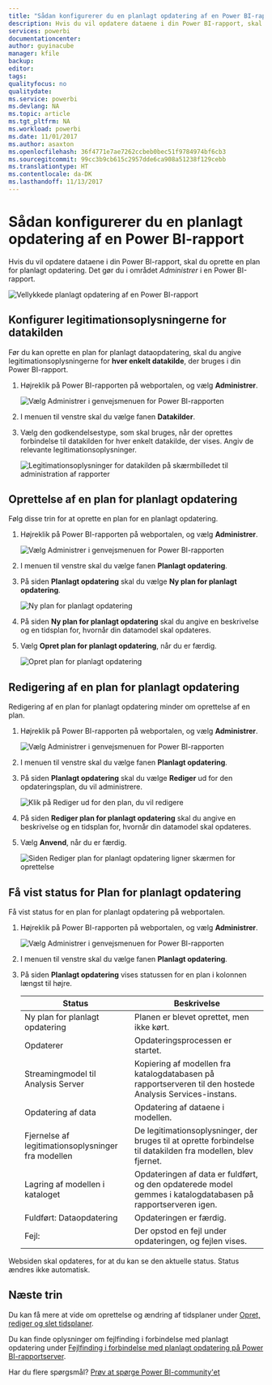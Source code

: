 ```yaml
---
title: "Sådan konfigurerer du en planlagt opdatering af en Power BI-rapport"
description: Hvis du vil opdatere dataene i din Power BI-rapport, skal du oprette en plan for planlagt opdatering.
services: powerbi
documentationcenter: 
author: guyinacube
manager: kfile
backup: 
editor: 
tags: 
qualityfocus: no
qualitydate: 
ms.service: powerbi
ms.devlang: NA
ms.topic: article
ms.tgt_pltfrm: NA
ms.workload: powerbi
ms.date: 11/01/2017
ms.author: asaxton
ms.openlocfilehash: 36f4771e7ae7262ccbeb0bec51f9784974bf6cb3
ms.sourcegitcommit: 99cc3b9cb615c2957dde6ca908a51238f129cebb
ms.translationtype: HT
ms.contentlocale: da-DK
ms.lasthandoff: 11/13/2017
---
```

# <a name="how-to-configure-power-bi-report-scheduled-refresh"></a>Sådan konfigurerer du en planlagt opdatering af en Power BI-rapport
Hvis du vil opdatere dataene i din Power BI-rapport, skal du oprette en plan for planlagt opdatering. Det gør du i området *Administrer* i en Power BI-rapport.

![Vellykkede planlagt opdatering af en Power BI-rapport](media/configure-scheduled-refresh/scheduled-refresh-success.png)

## <a name="configure-data-source-credentials"></a>Konfigurer legitimationsoplysningerne for datakilden
Før du kan oprette en plan for planlagt dataopdatering, skal du angive legitimationsoplysningerne for **hver enkelt datakilde**, der bruges i din Power BI-rapport.

1. Højreklik på Power BI-rapporten på webportalen, og vælg **Administrer**.
   
    ![Vælg Administrer i genvejsmenuen for Power BI-rapporten](media/configure-scheduled-refresh/manage-power-bi-report.png)
2. I menuen til venstre skal du vælge fanen **Datakilder**.
3. Vælg den godkendelsestype, som skal bruges, når der oprettes forbindelse til datakilden for hver enkelt datakilde, der vises. Angiv de relevante legitimationsoplysninger.
   
    ![Legitimationsoplysninger for datakilden på skærmbilledet til administration af rapporter](media/configure-scheduled-refresh/data-source-credentials.png)

## <a name="creating-a-schedule-refresh-plan"></a>Oprettelse af en plan for planlagt opdatering
Følg disse trin for at oprette en plan for en planlagt opdatering.

1. Højreklik på Power BI-rapporten på webportalen, og vælg **Administrer**.
   
    ![Vælg Administrer i genvejsmenuen for Power BI-rapporten](media/configure-scheduled-refresh/manage-power-bi-report.png)
2. I menuen til venstre skal du vælge fanen **Planlagt opdatering**.
3. På siden **Planlagt opdatering** skal du vælge **Ny plan for planlagt opdatering**.
   
    ![Ny plan for planlagt opdatering](media/configure-scheduled-refresh/new-scheduled-refresh-plan.png)
4. På siden **Ny plan for planlagt opdatering** skal du angive en beskrivelse og en tidsplan for, hvornår din datamodel skal opdateres.
5. Vælg **Opret plan for planlagt opdatering**, når du er færdig.
   
    ![Opret plan for planlagt opdatering](media/configure-scheduled-refresh/create-scheduled-refresh-plan.png)

## <a name="modifying-a-schedule-refresh-plan"></a>Redigering af en plan for planlagt opdatering
Redigering af en plan for planlagt opdatering minder om oprettelse af en plan.

1. Højreklik på Power BI-rapporten på webportalen, og vælg **Administrer**.
   
    ![Vælg Administrer i genvejsmenuen for Power BI-rapporten](media/configure-scheduled-refresh/manage-power-bi-report.png)
2. I menuen til venstre skal du vælge fanen **Planlagt opdatering**.
3. På siden **Planlagt opdatering** skal du vælge **Rediger** ud for den opdateringsplan, du vil administrere.
   
    ![Klik på Rediger ud for den plan, du vil redigere](media/configure-scheduled-refresh/edit-scheduled-refresh-plan.png)
4. På siden **Rediger plan for planlagt opdatering** skal du angive en beskrivelse og en tidsplan for, hvornår din datamodel skal opdateres.
5. Vælg **Anvend**, når du er færdig.
   
    ![Siden Rediger plan for planlagt opdatering ligner skærmen for oprettelse](media/configure-scheduled-refresh/edit-scheduled-refresh-plan-page.png)

## <a name="viewing-the-status-of-schedule-refresh-plan"></a>Få vist status for Plan for planlagt opdatering
Få vist status for en plan for planlagt opdatering på webportalen.

1. Højreklik på Power BI-rapporten på webportalen, og vælg **Administrer**.
   
    ![Vælg Administrer i genvejsmenuen for Power BI-rapporten](media/configure-scheduled-refresh/manage-power-bi-report.png)
2. I menuen til venstre skal du vælge fanen **Planlagt opdatering**.
3. På siden **Planlagt opdatering** vises statussen for en plan i kolonnen længst til højre.
   
   | **Status** | **Beskrivelse** |
   | --- | --- |
   | Ny plan for planlagt opdatering |Planen er blevet oprettet, men ikke kørt. |
   | Opdaterer |Opdateringsprocessen er startet. |
   | Streamingmodel til Analysis Server |Kopiering af modellen fra katalogdatabasen på rapportserveren til den hostede Analysis Services-instans. |
   | Opdatering af data |Opdatering af dataene i modellen. |
   | Fjernelse af legitimationsoplysninger fra modellen |De legitimationsoplysninger, der bruges til at oprette forbindelse til datakilden fra modellen, blev fjernet. |
   | Lagring af modellen i kataloget |Opdateringen af data er fuldført, og den opdaterede model gemmes i katalogdatabasen på rapportserveren igen. |
   | Fuldført: Dataopdatering |Opdateringen er færdig. |
   | Fejl: |Der opstod en fejl under opdateringen, og fejlen vises. |

Websiden skal opdateres, for at du kan se den aktuelle status. Status ændres ikke automatisk.

## <a name="next-steps"></a>Næste trin
Du kan få mere at vide om oprettelse og ændring af tidsplaner under [Opret, rediger og slet tidsplaner](https://docs.microsoft.com/sql/reporting-services/subscriptions/create-modify-and-delete-schedules).

Du kan finde oplysninger om fejlfinding i forbindelse med planlagt opdatering under [Fejlfinding i forbindelse med planlagt opdatering på Power BI-rapportserver](scheduled-refresh-troubleshoot.md).

Har du flere spørgsmål? [Prøv at spørge Power BI-community'et](https://community.powerbi.com/)

